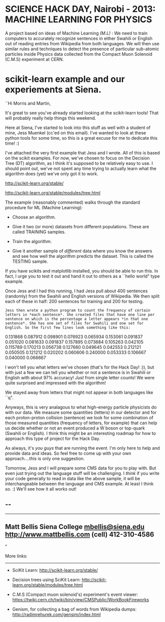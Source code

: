 SCIENCE HACK DAY, Nairobi - 2013: MACHINE LEARNING FOR PHYSICS
===============================================================

A project based on ideas of Machine Learning _(M.L)_ : We need to train computers to accurately recognize sentences in either Swahili or English out of reading entries from Wikipedia from both languages. We will then use similar rules and techniques to detect the presence of particular sub-atomic particles inside Physics data collected from the Compact Muon Solenoid (C.M.S) experiment at CERN.


scikit-learn example and our experiements at Siena. 
======================================================= 
``Hi Morris and Martin,

   It's great to see you've already started looking at the scikit-learn tools! That will probably really help things this weekend. 

  Here at Siena, I've started to look into this stuff as well with a student of mine, Jess Muenkel (cc'ed on this email). I've wanted to look at these python tools for some time, so this is a great excuse for me to dedicate this time!  :)

   I've attached the very first example that Jess and I wrote. All of this is based on the scikit examples. For now, we've chosen to focus on the Decision Tree (DT) algorithm, as I think it's supposed to be relatively easy to use. I should point out, we've not spent any time trying to actually learn what the algorithm does (yet) we've only got it to work. 

http://scikit-learn.org/stable/

http://scikit-learn.org/stable/modules/tree.html

   The example (reasonably commented) walks through the standard procedure for ML (Machine Learning):

  * Choose an algorithm.

  * Give it two (or more) datasets from different populations. These are called TRAINING samples. 

   * Train the algorithm. 

   * Give it another sample of *different* data where you know the answers and see how well the algorithm predicts the dataset. This is called the TESTING sample. 

   If you have scikits and matplotlib installed, you should be able to run this. In fact, I urge you to test it out and hand it out to others as a ``hello world" type example. 

   Once Jess and I had this running, I had Jess pull about 400 sentences (randomly) from the Swahili and English versions of Wikipedia. We then split each of these in half: 200 sentences for training and 200 for testing. 

    Jess then wrote a python program to count the frequency of certain letters in *each sentence*. She created files that have one line per sentence on which is the percentage a letter appears *in that one sentence*. She has one set of files for Swahili and one set for English. So the first few lines look something like this:

0.131868 0.087912 0.098901 0.076923 0.065934
0.153061 0.091837 0.051020 0.081633 0.091837
0.157895 0.073684 0.105263 0.042105 0.115789
0.170213 0.056738 0.127660 0.049645 0.042553
0.212121 0.050505 0.121212 0.020202 0.060606
0.240000 0.053333 0.106667 0.040000 0.066667

   I won't tell you what letters we've chosen (that's for the Hack Day! :)), but with just a few we can tell you whether or not a sentence is in Swahili or English with about 97% accuracy! *Just* from single letter counts! We were quite surprised and impressed with the algorithm!

   We stayed away from letters that might not appear in both languages like ``q". 

   Anyways, this is very analagous to what high-energy particle physicists do with our data. We measure some quantities (letters) in our detector and for each proton-proton collision (sentence) we look for some combination of those measured quantities (frequency of letters, for example) that can help us decide whether or not an event produced a W boson or top-quark (Swahili or English). I think this might be an interesting roadmap for how to approach this type of project for the Hack Day. 

   As always, it's *you guys* that are running the event. I'm only here to help and provide data and ideas. So feel free to come up with your own approach....this is only one suggestion. 

   Tomorrow, Jess and I will prepare some CMS data for you to play with. But even just trying out the language stuff will be challenging. I *think* if you write your code generally to read in data like the above sample, it will be interchangeable between the language and CMS example. At least I think so.  :)    We'll see how it all works out!

-- 
-- 
----------------------------
Matt Bellis
Siena College
mbellis@siena.edu
http://www.mattbellis.com
(cell)    412-310-4586
----------------------------

" 


More links: 
____________ 
* SciKit Learn: http://scikit-learn.org/stable/

* Decision trees using SciKit Learn: http://scikit-learn.org/stable/modules/tree.html 

* C.M.S (Compact muon solenoid's) experiment's event viewer: https://twiki.cern.ch/twiki/bin/view/CMSPublic/WorkBookFireworks 

* Genism, for collecting a bag of words from Wikipedia dumps: http://radimrehurek.com/gensim/index.html

